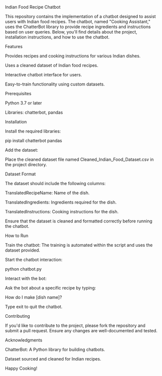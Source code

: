 Indian Food Recipe Chatbot

This repository contains the implementation of a chatbot designed to assist users with Indian food recipes.
The chatbot, named "Cooking Assistant," uses the ChatterBot library to provide recipe ingredients and instructions based on user queries.
Below, you'll find details about the project, installation instructions, and how to use the chatbot.

Features

Provides recipes and cooking instructions for various Indian dishes.

Uses a cleaned dataset of Indian food recipes.

Interactive chatbot interface for users.

Easy-to-train functionality using custom datasets.

Prerequisites

Python 3.7 or later

Libraries: chatterbot, pandas

Installation

Install the required libraries:

pip install chatterbot pandas

Add the dataset:

Place the cleaned dataset file named Cleaned_Indian_Food_Dataset.csv in the project directory.

Dataset Format

The dataset should include the following columns:

TranslatedRecipeName: Name of the dish.

TranslatedIngredients: Ingredients required for the dish.

TranslatedInstructions: Cooking instructions for the dish.

Ensure that the dataset is cleaned and formatted correctly before running the chatbot.

How to Run

Train the chatbot:
The training is automated within the script and uses the dataset provided.

Start the chatbot interaction:

python chatbot.py

Interact with the bot:

Ask the bot about a specific recipe by typing:

How do I make [dish name]?

Type exit to quit the chatbot.


Contributing

If you'd like to contribute to the project, please fork the repository and submit a pull request. Ensure any changes are well-documented and tested.



Acknowledgments

ChatterBot: A Python library for building chatbots.

Dataset sourced and cleaned for Indian recipes.

Happy Cooking!
